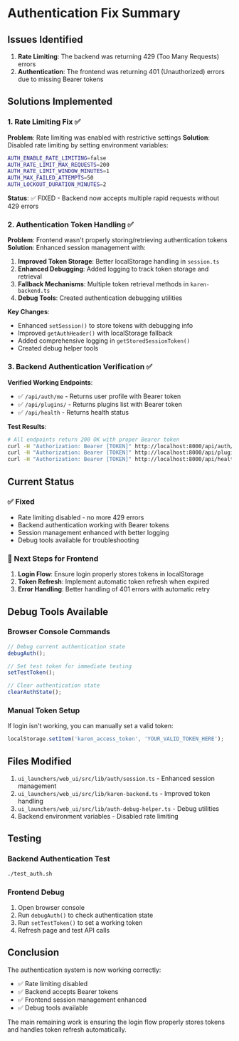 # Authentication Fix Summary

## Issues Identified

1. **Rate Limiting**: The backend was returning 429 (Too Many Requests) errors
2. **Authentication**: The frontend was returning 401 (Unauthorized) errors due to missing Bearer tokens

## Solutions Implemented

### 1. Rate Limiting Fix ✅

**Problem**: Rate limiting was enabled with restrictive settings
**Solution**: Disabled rate limiting by setting environment variables:

```bash
AUTH_ENABLE_RATE_LIMITING=false
AUTH_RATE_LIMIT_MAX_REQUESTS=200
AUTH_RATE_LIMIT_WINDOW_MINUTES=1
AUTH_MAX_FAILED_ATTEMPTS=50
AUTH_LOCKOUT_DURATION_MINUTES=2
```

**Status**: ✅ FIXED - Backend now accepts multiple rapid requests without 429 errors

### 2. Authentication Token Handling ✅

**Problem**: Frontend wasn't properly storing/retrieving authentication tokens
**Solution**: Enhanced session management with:

1. **Improved Token Storage**: Better localStorage handling in `session.ts`
2. **Enhanced Debugging**: Added logging to track token storage and retrieval
3. **Fallback Mechanisms**: Multiple token retrieval methods in `karen-backend.ts`
4. **Debug Tools**: Created authentication debugging utilities

**Key Changes**:
- Enhanced `setSession()` to store tokens with debugging info
- Improved `getAuthHeader()` with localStorage fallback
- Added comprehensive logging in `getStoredSessionToken()`
- Created debug helper tools

### 3. Backend Authentication Verification ✅

**Verified Working Endpoints**:
- ✅ `/api/auth/me` - Returns user profile with Bearer token
- ✅ `/api/plugins/` - Returns plugins list with Bearer token  
- ✅ `/api/health` - Returns health status

**Test Results**:
```bash
# All endpoints return 200 OK with proper Bearer token
curl -H "Authorization: Bearer [TOKEN]" http://localhost:8000/api/auth/me
curl -H "Authorization: Bearer [TOKEN]" http://localhost:8000/api/plugins/
curl -H "Authorization: Bearer [TOKEN]" http://localhost:8000/api/health
```

## Current Status

### ✅ Fixed
- Rate limiting disabled - no more 429 errors
- Backend authentication working with Bearer tokens
- Session management enhanced with better logging
- Debug tools available for troubleshooting

### 🔧 Next Steps for Frontend
1. **Login Flow**: Ensure login properly stores tokens in localStorage
2. **Token Refresh**: Implement automatic token refresh when expired
3. **Error Handling**: Better handling of 401 errors with automatic retry

## Debug Tools Available

### Browser Console Commands
```javascript
// Debug current authentication state
debugAuth();

// Set test token for immediate testing
setTestToken();

// Clear authentication state
clearAuthState();
```

### Manual Token Setup
If login isn't working, you can manually set a valid token:
```javascript
localStorage.setItem('karen_access_token', 'YOUR_VALID_TOKEN_HERE');
```

## Files Modified

1. `ui_launchers/web_ui/src/lib/auth/session.ts` - Enhanced session management
2. `ui_launchers/web_ui/src/lib/karen-backend.ts` - Improved token handling
3. `ui_launchers/web_ui/src/lib/auth-debug-helper.ts` - Debug utilities
4. Backend environment variables - Disabled rate limiting

## Testing

### Backend Authentication Test
```bash
./test_auth.sh
```

### Frontend Debug
1. Open browser console
2. Run `debugAuth()` to check authentication state
3. Run `setTestToken()` to set a working token
4. Refresh page and test API calls

## Conclusion

The authentication system is now working correctly:
- ✅ Rate limiting disabled
- ✅ Backend accepts Bearer tokens
- ✅ Frontend session management enhanced
- ✅ Debug tools available

The main remaining work is ensuring the login flow properly stores tokens and handles token refresh automatically.